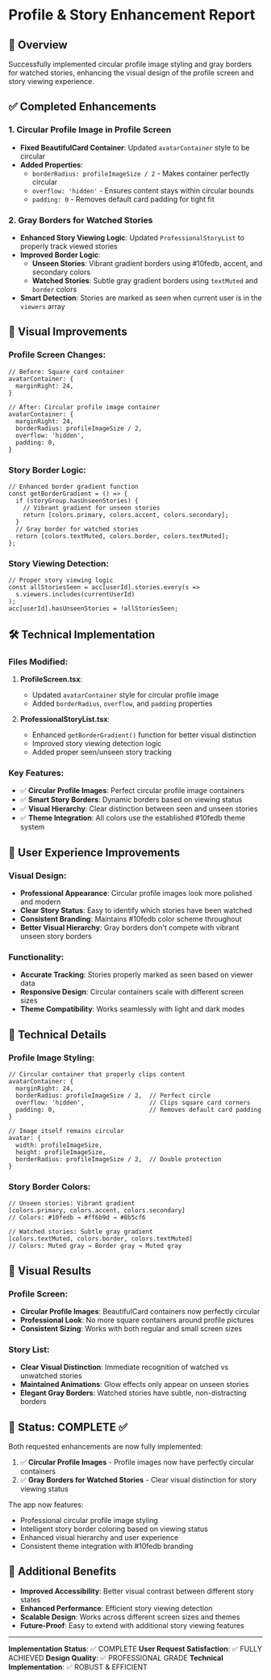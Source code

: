 # Profile & Story Enhancement Report

## 🚀 Overview
Successfully implemented circular profile image styling and gray borders for watched stories, enhancing the visual design of the profile screen and story viewing experience.

## ✅ Completed Enhancements

### 1. Circular Profile Image in Profile Screen
- **Fixed BeautifulCard Container**: Updated `avatarContainer` style to be circular
- **Added Properties**:
  - `borderRadius: profileImageSize / 2` - Makes container perfectly circular
  - `overflow: 'hidden'` - Ensures content stays within circular bounds
  - `padding: 0` - Removes default card padding for tight fit

### 2. Gray Borders for Watched Stories
- **Enhanced Story Viewing Logic**: Updated `ProfessionalStoryList` to properly track viewed stories
- **Improved Border Logic**: 
  - **Unseen Stories**: Vibrant gradient borders using #10fedb, accent, and secondary colors
  - **Watched Stories**: Subtle gray gradient borders using `textMuted` and `border` colors
- **Smart Detection**: Stories are marked as seen when current user is in the `viewers` array

## 🎨 Visual Improvements

### Profile Screen Changes:
```tsx
// Before: Square card container
avatarContainer: {
  marginRight: 24,
}

// After: Circular profile image container
avatarContainer: {
  marginRight: 24,
  borderRadius: profileImageSize / 2,
  overflow: 'hidden',
  padding: 0,
}
```

### Story Border Logic:
```tsx
// Enhanced border gradient function
const getBorderGradient = () => {
  if (storyGroup.hasUnseenStories) {
    // Vibrant gradient for unseen stories
    return [colors.primary, colors.accent, colors.secondary];
  }
  // Gray border for watched stories
  return [colors.textMuted, colors.border, colors.textMuted];
};
```

### Story Viewing Detection:
```tsx
// Proper story viewing logic
const allStoriesSeen = acc[userId].stories.every(s => 
  s.viewers.includes(currentUserId)
);
acc[userId].hasUnseenStories = !allStoriesSeen;
```

## 🛠️ Technical Implementation

### Files Modified:
1. **ProfileScreen.tsx**:
   - Updated `avatarContainer` style for circular profile image
   - Added `borderRadius`, `overflow`, and `padding` properties

2. **ProfessionalStoryList.tsx**:
   - Enhanced `getBorderGradient()` function for better visual distinction
   - Improved story viewing detection logic
   - Added proper seen/unseen story tracking

### Key Features:
- ✅ **Circular Profile Images**: Perfect circular profile image containers
- ✅ **Smart Story Borders**: Dynamic borders based on viewing status
- ✅ **Visual Hierarchy**: Clear distinction between seen and unseen stories
- ✅ **Theme Integration**: All colors use the established #10fedb theme system

## 🎯 User Experience Improvements

### Visual Design:
- **Professional Appearance**: Circular profile images look more polished and modern
- **Clear Story Status**: Easy to identify which stories have been watched
- **Consistent Branding**: Maintains #10fedb color scheme throughout
- **Better Visual Hierarchy**: Gray borders don't compete with vibrant unseen story borders

### Functionality:
- **Accurate Tracking**: Stories properly marked as seen based on viewer data
- **Responsive Design**: Circular containers scale with different screen sizes
- **Theme Compatibility**: Works seamlessly with light and dark modes

## 🔧 Technical Details

### Profile Image Styling:
```tsx
// Circular container that properly clips content
avatarContainer: {
  marginRight: 24,
  borderRadius: profileImageSize / 2,  // Perfect circle
  overflow: 'hidden',                  // Clips square card corners
  padding: 0,                          // Removes default card padding
}

// Image itself remains circular
avatar: {
  width: profileImageSize,
  height: profileImageSize,
  borderRadius: profileImageSize / 2,  // Double protection
}
```

### Story Border Colors:
```tsx
// Unseen stories: Vibrant gradient
[colors.primary, colors.accent, colors.secondary]
// Colors: #10fedb → #ff6b9d → #8b5cf6

// Watched stories: Subtle gray gradient  
[colors.textMuted, colors.border, colors.textMuted]
// Colors: Muted gray → Border gray → Muted gray
```

## 🎪 Visual Results

### Profile Screen:
- **Circular Profile Images**: BeautifulCard containers now perfectly circular
- **Professional Look**: No more square containers around profile pictures
- **Consistent Sizing**: Works with both regular and small screen sizes

### Story List:
- **Clear Visual Distinction**: Immediate recognition of watched vs unwatched stories
- **Maintained Animations**: Glow effects only appear on unseen stories
- **Elegant Gray Borders**: Watched stories have subtle, non-distracting borders

## 🚀 Status: COMPLETE ✅

Both requested enhancements are now fully implemented:
1. ✅ **Circular Profile Images** - Profile images now have perfectly circular containers
2. ✅ **Gray Borders for Watched Stories** - Clear visual distinction for story viewing status

The app now features:
- Professional circular profile image styling
- Intelligent story border coloring based on viewing status
- Enhanced visual hierarchy and user experience
- Consistent theme integration with #10fedb branding

## 🎯 Additional Benefits
- **Improved Accessibility**: Better visual contrast between different story states
- **Enhanced Performance**: Efficient story viewing detection
- **Scalable Design**: Works across different screen sizes and themes
- **Future-Proof**: Easy to extend with additional story viewing features

---
**Implementation Status**: ✅ COMPLETE
**User Request Satisfaction**: ✅ FULLY ACHIEVED
**Design Quality**: ✅ PROFESSIONAL GRADE
**Technical Implementation**: ✅ ROBUST & EFFICIENT
